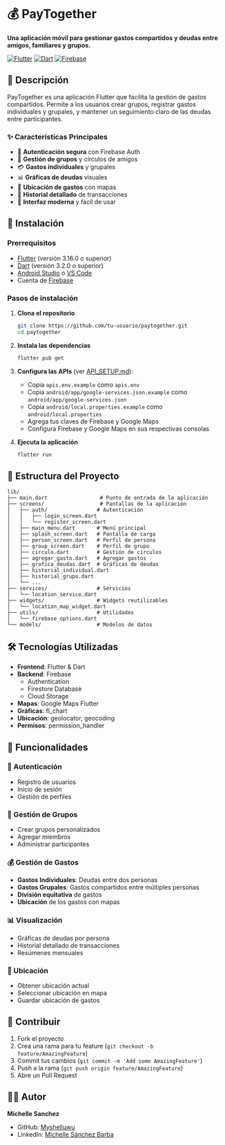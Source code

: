 # 💰 PayTogether

**Una aplicación móvil para gestionar gastos compartidos y deudas entre amigos, familiares y grupos.**

[![Flutter](https://img.shields.io/badge/Flutter-3.16.0-blue.svg)](https://flutter.dev/)
[![Dart](https://img.shields.io/badge/Dart-3.2.0-blue.svg)](https://dart.dev/)
[![Firebase](https://img.shields.io/badge/Firebase-Enabled-green.svg)](https://firebase.google.com/)

## 📱 Descripción

PayTogether es una aplicación Flutter que facilita la gestión de gastos compartidos. Permite a los usuarios crear grupos, registrar gastos individuales y grupales, y mantener un seguimiento claro de las deudas entre participantes.

### ✨ Características Principales

- 🔐 **Autenticación segura** con Firebase Auth
- 👥 **Gestión de grupos** y círculos de amigos
- 💳 **Gastos individuales** y grupales
- 📊 **Gráficas de deudas** visuales
- 📍 **Ubicación de gastos** con mapas
- 📅 **Historial detallado** de transacciones
- 🎨 **Interfaz moderna** y fácil de usar

## 🚀 Instalación

### Prerrequisitos

- [Flutter](https://flutter.dev/docs/get-started/install) (versión 3.16.0 o superior)
- [Dart](https://dart.dev/get-dart) (versión 3.2.0 o superior)
- [Android Studio](https://developer.android.com/studio) o [VS Code](https://code.visualstudio.com/)
- Cuenta de [Firebase](https://firebase.google.com/)

### Pasos de instalación

1. **Clona el repositorio**
   ```bash
   git clone https://github.com/tu-usuario/paytogether.git
   cd paytogether
   ```

2. **Instala las dependencias**
   ```bash
   flutter pub get
   ```

3. **Configura las APIs** (ver [API_SETUP.md](API_SETUP.md)):
   - Copia `apis.env.example` como `apis.env`
   - Copia `android/app/google-services.json.example` como `android/app/google-services.json`
   - Copia `android/local.properties.example` como `android/local.properties`
   - Agrega tus claves de Firebase y Google Maps
   - Configura Firebase y Google Maps en sus respectivas consolas

4. **Ejecuta la aplicación**
   ```bash
   flutter run
   ```

## 📁 Estructura del Proyecto

```
lib/
├── main.dart                 # Punto de entrada de la aplicación
├── screens/                  # Pantallas de la aplicación
│   ├── auth/                # Autenticación
│   │   ├── login_screen.dart
│   │   └── register_screen.dart
│   ├── main_menu.dart       # Menú principal
│   ├── splash_screen.dart   # Pantalla de carga
│   ├── person_screen.dart   # Perfil de persona
│   ├── group_screen.dart    # Perfil de grupo
│   ├── circulo.dart         # Gestión de círculos
│   ├── agregar_gasto.dart   # Agregar gastos
│   ├── grafica_deudas.dart  # Gráficas de deudas
│   ├── historial_individual.dart
│   ├── historial_grupo.dart
│   └── ...
├── services/                # Servicios
│   └── location_service.dart
├── widgets/                 # Widgets reutilizables
│   └── location_map_widget.dart
├── utils/                   # Utilidades
│   └── firebase_options.dart
└── models/                  # Modelos de datos
```

## 🛠️ Tecnologías Utilizadas

- **Frontend**: Flutter & Dart
- **Backend**: Firebase
  - Authentication
  - Firestore Database
  - Cloud Storage
- **Mapas**: Google Maps Flutter
- **Gráficas**: fl_chart
- **Ubicación**: geolocator, geocoding
- **Permisos**: permission_handler

## 📱 Funcionalidades

### 🔐 Autenticación
- Registro de usuarios
- Inicio de sesión
- Gestión de perfiles

### 👥 Gestión de Grupos
- Crear grupos personalizados
- Agregar miembros
- Administrar participantes

### 💰 Gestión de Gastos
- **Gastos Individuales**: Deudas entre dos personas
- **Gastos Grupales**: Gastos compartidos entre múltiples personas
- **División equitativa** de gastos
- **Ubicación** de los gastos con mapas

### 📊 Visualización
- Gráficas de deudas por persona
- Historial detallado de transacciones
- Resúmenes mensuales

### 📍 Ubicación
- Obtener ubicación actual
- Seleccionar ubicación en mapa
- Guardar ubicación de gastos



## 🤝 Contribuir

1. Fork el proyecto
2. Crea una rama para tu feature (`git checkout -b feature/AmazingFeature`)
3. Commit tus cambios (`git commit -m 'Add some AmazingFeature'`)
4. Push a la rama (`git push origin feature/AmazingFeature`)
5. Abre un Pull Request


## 👨‍💻 Autor

**Michelle Sanchez**
- GitHub:  [Myshelluwu](https://github.com/Myshelluwu)
- LinkedIn: [Michelle Sánchez Barba](https://www.linkedin.com/in/myshell-sanchez/)